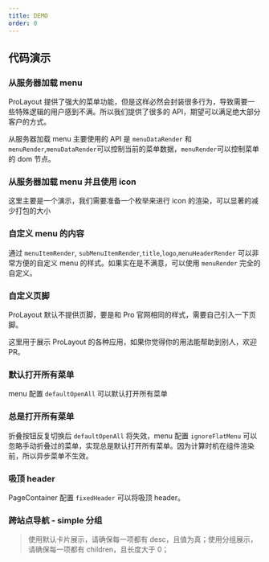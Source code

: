 ```yaml
---
title: DEMO
order: 0
---
```


## 代码演示

<code src="../../demos/layout/base.tsx"  iframe="650" title="基础使用"></code>

<code src="../../demos/layout/help.tsx"   iframe="650" title="高级帮助"></code>

<code src="../../demos/layout/draggableHelp.tsx"  debug iframe="650" title="支持拖动的高级帮助"></code>

<code src="../../demos/layout/proHelpModal.tsx"   iframe="650" title="浮层高级帮助"></code>

<code src="../../demos/layout/async-load-help.tsx"   iframe="650" title="远程加载帮助"></code>

<code src="../../demos/layout/theme.tsx" iframe="650" title="通过 token 修改样式"></code>

<code src="../../demos/layout/debug-demo.tsx"  debug background="var(--main-bg-color)" iframe="550" title="黑色主紧凑主题"></code>

<code src="../../demos/layout/dark.tsx" iframe="650" title="黑色主题"></code>

<code src="../../demos/layout/siderMode.tsx" iframe="650" title="侧栏导航 中后台产品默认推荐"></code>

<code src="../../demos/layout/mixMode.tsx" iframe="650" title="混合导航"></code>

<code src="../../demos/layout/topMode.tsx" iframe="650" title="顶部导航"></code>

<code src="../../demos/layout/designSiderMenu.tsx" iframe="650" title="侧栏导航宽度256px"></code>

<code src="../../demos/layout/footer-global-tools.tsx" iframe="650" title="页脚工具栏和全局公告"></code>

<code src="../../demos/layout/collapsedShowTitle.tsx" iframe="650" title=" 收起时展示 title"></code>

<code src="../../demos/layout/menu-group.tsx" iframe="650" title="不分组菜单样式"></code>

<code src="../../demos/layout/classicMode.tsx" iframe="650" title="经典导航样式"></code>

<code src="../../demos/layout/background-context.tsx" iframe="650" title="通过调整页面背景内容调整整体氛围"></code>

<code src="../../demos/layout/designMenuCss.tsx" iframe="650" title="定制菜单样式"></code>

<code src="../../demos/layout/pageSimplify.tsx" iframe="650" title="通过设置页背景和卡片样式简化界面层次"></code>

<code src="../../demos/layout/customSider.tsx" iframe="650" title="自定侧栏菜单下方区域"></code>

<code src="../../demos/layout/siteMenu.tsx" iframe="650" title="菜单展开-站点地图"></code>

### 从服务器加载 menu

ProLayout 提供了强大的菜单功能，但是这样必然会封装很多行为，导致需要一些特殊逻辑的用户感到不满。所以我们提供了很多的 API，期望可以满足绝大部分客户的方式。

从服务器加载 menu 主要使用的 API 是 `menuDataRender` 和 `menuRender`,`menuDataRender`可以控制当前的菜单数据，`menuRender`可以控制菜单的 dom 节点。

<code src="../../demos/layout/dynamicMenu.tsx" iframe="650"></code>

### 从服务器加载 menu 并且使用 icon

这里主要是一个演示，我们需要准备一个枚举来进行 icon 的渲染，可以显著的减少打包的大小

<code src="../../demos/layout/antd@4MenuIconFormServe.tsx" iframe="610"></code>

### 自定义 menu 的内容

通过 `menuItemRender`, `subMenuItemRender`,`title`,`logo`,`menuHeaderRender` 可以非常方便的自定义 menu 的样式。如果实在是不满意，可以使用 `menuRender` 完全的自定义。

<code src="../../demos/layout/customizeMenu.tsx" iframe="650"></code>

### 自定义页脚

ProLayout 默认不提供页脚，要是和 Pro 官网相同的样式，需要自己引入一下页脚。

<code src="../../demos/layout/footer.tsx" iframe="650"></code>

这里用于展示 ProLayout 的各种应用，如果你觉得你的用法能帮助到别人，欢迎 PR。

<code src="../../demos/layout/searchMenu.tsx" title="搜索菜单" iframe="650"></code>

<code src="../../demos/layout/MultipleMenuOnePath.tsx" title="多个路由对应一个菜单项" iframe="650"></code>

### 默认打开所有菜单

menu 配置 `defaultOpenAll` 可以默认打开所有菜单

<code src="../../demos/layout/DefaultOpenAllMenu.tsx" iframe="650"></code>

### 总是打开所有菜单

折叠按钮反复切换后 `defaultOpenAll` 将失效，menu 配置 `ignoreFlatMenu` 可以忽略手动折叠过的菜单，实现总是默认打开所有菜单。因为计算时机在组件渲染前，所以异步菜单不生效。

<code src="../../demos/layout/AlwaysDefaultOpenAllMenu.tsx" iframe="650"></code>

<code src="../../demos/layout/IconFont.tsx" title="使用 IconFont" iframe="650"></code>

### 吸顶 header

PageContainer 配置 `fixedHeader` 可以将吸顶 header。

<code src="../../demos/layout/ghost.tsx" title="ghost 模式" iframe="650"></code>

<code src="../../demos/layout/Nested.tsx" title="嵌套布局" iframe="650"></code>

<code src="../../demos/layout/customize-collapsed.tsx" title="自定义的 collapse" iframe="650"></code>

<code src="../../demos/layout/top-breadcrumb.tsx" title="面包屑显示在顶部" iframe="650"></code>

<code src="../../demos/layout/immersive-navigation.tsx" title="多级站点导航" iframe="650"></code>

<code src="../../demos/layout/immersive-navigation-top.tsx" title="沉浸式导航" iframe="650"></code>

### 跨站点导航 - simple 分组

> 使用默认卡片展示，请确保每一项都有 desc，且值为真；使用分组展示，请确保每一项都有 children，且长度大于 0；

<code src="../../demos/layout/appList-group.tsx" title="跨站点导航列表 分组模式" iframe="650"></code>

<code src="../../demos/layout/error-boundaries.tsx" title="layout 自带了错误处理功能，防止白屏" iframe="650"></code>

<code src="../../demos/layout/splitMenus.tsx" title="splitMenus" debug iframe="650"></code>
